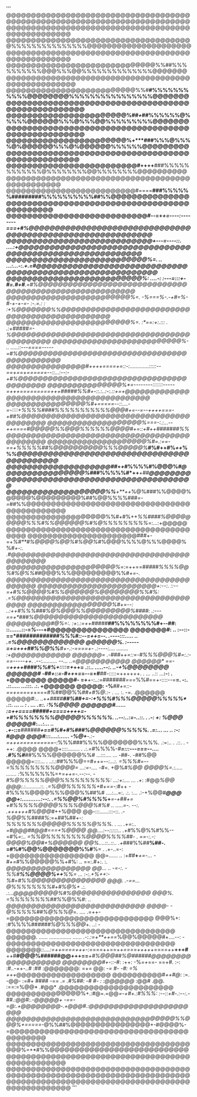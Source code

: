 '''
@@@@@@@@@@@@@@@@@@@@@@@@@@@@@@@@@@@@@@@@@@@@@@@@@@@@@@@@@@@@@@@@@@@@@@@@@@@@@@@@@@@@@@@@@@@@@@@@@@@@@@@@@@@@@@@@@@@@@@@@@@@@
@@@@@@@@@@@@@@@@@@@@@@@@@@@@@@@@@@@@@@%%%%%%%%%%%%%%%@@@@@@@@@@@@@@@@@@@@@@@@@@@@@@@@@@@@@@@@@@@@@@@@@@@@@@@@@@@@@@@@@@@@@@@
@@@@@@@@@@@@@@@@@@@@@@@@@@@@@@%%##%%%%%%%%%%@@@%%%@@%%%%%%%%%%%%%%@@@@@@@@@@@@@@@@@@@@@@@@@@@@@@@@@@@@@@@@@@@@@@@@@@@@@@@@@@
@@@@@@@@@@@@@@@@@@@@@@@@@@%%#**#%%%%%%%%%%%@@@@@@@@%%%%%%%%%%%%%%%%@@@@@@@@@@@@@@@@@@@@@@@@@@@@@@@@@@@@@@@@@@@@@@@@@@@@@@@@@
@@@@@@@@@@@@@@@@@@@@@@@%##*+*##%%%%%%@%%%%%@@@@@@%%%@%%%@@%%%%%%%%%@@@@@@@@@@@@@@@@@@@@@@@@@@@@@@@@@@@@@@@@@@@@@@@@@@@@@@@@@
@@@@@@@@@@@@@@@@@@@@@@@%*+****###%%%@%%%%@%@@@@@@%%%@%@@@@@@%%%%%%@@@@@@@@@@@@@@@@@@@@@@@@@@@@@@@@@@@@@@@@@@@@@@@@@@@@@@@@@@
@@@@@@@@@@@@@@@@@@@@@@@@@#++++**###%%%%%%%%%%%%@%%%%%%%%@@%%%%%%%%@@@@@@@@@@@@@@@@@@@@@@@@@@@@@@@@@@@@@@@@@@@@@@@@@@@@@@@@@@
@@@@@@@@@@@@@@@@@@@@@@@@@@#====**###%%%%%%#########%%%%%%%%%%##%%@@@@@@@@@@@@@@@@@@@@@@@@@@@@@@@@@@@@@@@@@@@@@@@@@@@@@@@@@@@
@@@@@@@@@@@@@@@@@@@@@@@@@@@#--=+********+=----:--------===+****#%@@@@@@@@@@@@@@@@@@@@@@@@@@@@@@@@@@@@@@@@@@@@@@@@@@@@@@@@@@@
@@@@@@@@@@@@@@@@@@@@@@@@@@@@+---=----::.                   ....:+@@@@@@@@@@@@@@@@@@@@@@@@@@@@@@@@@@@@@@@@@@@@@@@@@@@@@@@@@@@
@@@@@@@@@@@@@@@@@@@@@@@@@@@%=.     ..               ...:...-:.+.=#@@@@@@@@@@@@@@@@@@@@@@@@@@@@@@@@@@@@@@@@@@@@@@@@@@@@@@@@@@
@@@@@@@@@@@@@@@@@@@@@@@@@@%*:    ....-: :---=:*:*:+-#=.#***+#***.=#%@@@@@@@@@@@@@@@@@@@@@@@@@@@@@@@@@@@@@@@@@@@@@@@@@@@@@@@@
@@@@@@@@@@@@@@@@@@@@@@@@@%*=.   -%===%-.-+#=%-#-+-+-=- :-.=.:  : :+%@@@@@@@%%@@@@@@@@@@@@@@@@@@@@@@@@@@@@@@@@@@@@@@@@@@@@@@@
@@@@@@@@@@@@@@@@@@@@@@@@@%*=.   :*==:+:.::: .                    .:+#####**=-*%@@@@@@@@@@@@@@@@@@@@@@@@@@@@@@@@@@@@@@@@@@@@@
@@@@@@@@@@@@@@@@@@@@@@@@@@%*-                         .. .....::---====-----=#%@@@@@@@@@@@@@@@@@@@@@@@@@@@@@@@@@@@@@@@@@@@@@
@@@@@@@@@@@@@@@@#**++++====+=::-:.............:::::--==+==+======--::...:--:-**+#%@@@@@@@@@@@@@@@@@@@@@@@@@@@@@@@@@@@@@@@@@@
@@@@@@@@@@@@@@@%*=--------:::::::-----=+++=========+++**##*###%%#+-::.:..:-:.::+=+@@@@@@@@@@@@@@@@@@@@@@@@@@@@@@@@@@@@@@@@@@
@@@@@@@@@@@@@@@@%#+=====--::....-=-::::+%%%%####%%%%%%%%%%%@@@#+=--=--++++===-+##%@@@@@@@@@@@@@@@@@@@@@@@@@@@@@@@@@@@@@@@@@@
@@@@@@@@@@@@@@@@@@@%*===-:.:...--+*+====#@@@@@%%@@@%%%%%%@@@@#+=::+#++#######%%@@@@@@@@@@@@@@@@@@@@@@@@@@@@@@@@@@@@@@@@@@@@@
@@@@@@@@@@@@@@@@@@@@%#*=.:==-==+*%%%%%##*%@@@@@@@@@@%%%@@@@@%*****#%#++#%*++*%%*%@@@@@@@@@@@@@@@@@@@@@@@@@@@@@@@@@@@@@@@@@@@
@@@@@@@@@@@@@@@@@@@@##***+*+*#%%%%#%@@@%*#@@@@@@@@@@@@@@@@%#*##%%%%%#*++**+*##**@@@@@@@@@@@@@@@@@@@@@@@@@@@@@@@@@@@@@@@@@@@@
@@@@@@@@@@@@@@@@@@@%%**+**++*%@%###%%@@@@%@@@@@%@@@@@@@@@%##%@@%%%%###*=-=*##%%@@@@@@@@@@@@@@@@@@@@@@@@@@@@@@@@@@@@@@@@@@@@@
@@@@@@@@@@@@@@@@@@@@%%#+#%++*%%####%@@@@@@@@@%%%#%%@@@@@@%#%@%%%%%%%%%*=:...:+@@@@@@@@@@@@@@@@@@@@@@@@@@@@@@@@@@@@@@@@@@@@@@
@@@@@@@@@@@@@@@@@@@@@@###+-=+*%#**#%@@@@%@@%#%@@%*#%@@@%%%%@%%%@@@@%%#*+-:.   .#@@@@@@@@@@@@@@@@@@@@@@@@@@@@@@@@@@@@@@@@@@@@
@@@@@@@@@@@@@@@@@@@@@@%*=:=++==#*####%%%%@@%#%@%%#*#@@@%%%@@@@@@@@@%%#*+=-.     *@@@@@@@@@@@@@@@@@@@@@@@@@@@@@@@@@@@@@@@@@@@
@@@@@@@@@@@@@@@@@@@@@@@@+:--:. ::--=+#%%@@@@%#***%%@@@@@@%@@@@@@@@%%#**%*:       .=*%@@@@@@@@@@@@@@@@@@@@@@@@@@@@@@@@@@@@@@@
@@@@@@@@@@@@@@@@@%#*+=--:          ..:++#%%%##*#%@%@@@%%@@@@@@@@@%##*##*:            .:---==+*###%@@@@@@@@@@@@@@@@@@@@@@@@@@
@@@@@@@@@**#@%=:.                  :+:.:=++**#####*****##%%%%%%%%**#+--##:              ::.......::-=*%*---+#@@@@@@@@@@@@@@@
@@@@@@@#:   ..                     :--::-==*########*****#####%%%#*::--=++=--.        .----:::.....  ..     .=%@@@@@@@@@@@@@
@@@@@@%.                               :-----=+=+*++#*#%%@%%***#+-.:-====+**-          .:----:....  ........  :+@@@@@@@@@@@@
@@@@@@=                              .-*#*##*++=::=-#%%%@@@%#=:.:-==-----+*+.            .--:.......... --... ..=@@@@@@@@@@@
@@@@@@*                              =*=-=******++++*####%%#%+::::=+*****++=             .::..    .....-*-:.   ..-+%@@@@@@@@
@@@@@@#                             -##+::=-#++*+*=*=--=+#**##-:::::=++++++.    .          ... ..:: ...**:-:    .   +@@@@@@@
@@@@@#-                            =+***+-:..:=*#######*===*%%#==+-::::--=**=. -:.  .::.....         ...:::.   .:.   +@@@@@@
@@@@@:                            -%**##*+=::-==+====+*+===*#%*##@@%%##*+#%@*.:-                  .  ... :.    -=.   .@@@@@@
@@@@@#:..                       ..+*+*####*****##%##**+=-:+%%%#%%%@@@@@%%%%%* .::.    ...  ..     :  . ...    .=:.   :%%@@@@
@@@@@@#......                  :=++====#####*+====++++=-+#%%%%%%%%@@@@@%%%%%%. ..--:..:=-..::.          .    .-:     +: %@@@
@@@@@#*:...:... ..          .+*****-::=**######******+==#%#+#%###%@@@@@@%%%%%.   .=:...    ...              ..     :-:  #@@@
@@@#:::....:......        -*%@+****-.:-=+++==========-:*%%%###%%%%@@@@@@@%%%%.  .:=:.. .    .::.           .     -++:  .@@@@
@@@@+::::........ .  .:.=#%%%%-*#**=:::---===--....   .#%%#***##%%%%@@@@@@%%#  ...:::....    ...               -##-.  -##%@@
@@@@@=::::...   .  ..:.:##%%%@==#*++=--:...:.         =%%%#=--=%%%%%%%%%@@@@=  ...:=-....                    -#*=.  +@%*#%@@
@@@@%=.:..... ....... :*%%%%%%%=+*=++=-.--:--.        -#%@%%%%%@@@%%%%%%%%%%:  ...:+:....       ...        .+*:   :#@@***%@@
@@@*:.:..........::. .=%@@%%%%%%*+*#*+==-:*#++        -#%%%%@@@@%%%@@@%%##%#   ....:...=:.     .:.       :... .:-+%@@#***@@@
@@+:...........:--:. .=%%@@%#%%%%*+****=-+##*+=       +#%%%%%@@@@%%%%@@@%#%#   .. .....=-.     --:.     .++++++#%@@@#*++%@@@
@@-:::......:::-::.  .-*%@@%%####%*:=+##%##*+-:       *%%%%%%%@@@@@%%%%%@%%%.   .     ...     .+=:..     =#@@@##@@#===+%@@@@
@@*....:--::::::..    .+*#%%@%%#%%--=#%*=:..          =%%@%%%%%%%%@@@@%%%%##-   .             ==-:.-:     *@@@@%@@#+*%@@@@@@
@@%....::..::..        .+*###%%##**%##-.               =#%#%@@%@@@@@@@%%#**%=   .            .+-..=-:     +@@@@@@@@@@@@@@@@@
@@=......  ..            :+##**+***+=-...               -#+=*#%%@@@@@%%*+*#%:     ..         ==:.#+:.  :. *@@@@@@@@@@@@@@@@@
@@*...                      .. -****=-:.                 -%%#**%%@@@@%++**%%=    ...        :-:.+%++:-*%#=#%%@@@@@@@@@@@@@@@
@@@.                            .-==...                   *@%%%%%%%%#+*#*%@%+    .:.       .:...@@@@@@@@@%#%@@@@@@@@@@@@@@@@
@@@%.                                                     =%%%%%%%%#*#%*%@%%#:    ..           *@@@@@@@@@@@@@@@@@@@@@@@@@@@@
@@@@-                                                     -@%%%%%#***#*%@%%%@*=.   ....  .=++-=@@@@@@@@@@@@@@@@@@@@@@@@@@@@@
@@@%+:                                                    :#%%%%##*####%@%%%@@*+.   ..:  -@@@@@@@@@@@@@@@@@@@@@@@@@@@@@@@@@@
@@@@@@*.          ......     ...............    ......  .-:.:=+**++==*%@@%@@@@@#+....--: -@@@@@@@@@@@@@@@@@@@@@@@@@@@@@@@@@@
@@@@@@@*::....:=++====+++-:=*===++==+*+====++++*+====++**+++#**++#**#@@@%######@@+++==***+#%@@@##%@######@@@@@@@@@@@@@@@@@@@
@@@@@@@@#+-::-*#: :++: -%*=+*==-  ==+#. :-: :#*..-++-..*#   :## :@@@@@@@: =+=  @@: -*=  *#- -#: =%*  +++*@@@@@@@@@@@@@@@@@@@
@@@@@@@@@@#*++#@*: :=. -@@- :=#+  ####  -== .*= .#%##: -#  #- : :@@@@@@* :@@# .@@. :==:=%@@*  .#@@* .@@@@@@@@@@@@@@@@@@@@@@@
@@@@@@@@@@@@@@@%+.:#@=.=@@*=-+#+.:#%%%: :--::+#-.:--:.-##.:@@#:.-@@@@@+  -==-  =@:.+@@@@@@@@-.+@@@#.:@@@@@@@@@@@@@@@@@@@@@@@
@@@@@@@@@@@@@@@@@@@@@@@@@@@@@@@@@@%%@@@%+=====-*@%%##%@@@@@@@@@@@@@@@@+-#@@@@%-=@@@@@@@@@@@@@@@@@@@@@@@@@@@@@@@@@@@@@@@@@@@@
@@@@@@@@@@@@@@@@@@@@@@@@@@@@@@@@@@@@@@@@%=+*#%%@@@@@@@@@@@@@@@@@@@@@@@@@@@@@@@@@@@@@@@@@@@@@@@@@@@@@@@@@@@@@@@@@@@@@@@@@@@@@
@@@@@@@@@@@@@@@@@@@@@@@@@@@@@@@@@@@@@@@@@@@@@@@@@@@@@@@@@@@@@@@@@@@@@@@@@@@@@@@@@@@@@@@@@@@@@@@@@@@@@@@@@@@@@@@@@@@@@@@@@@@@
'''
